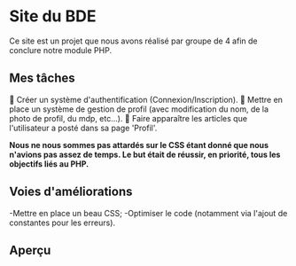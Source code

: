 # Site du BDE

Ce site est un projet que nous avons réalisé par groupe de 4 afin de conclure notre module PHP.

## Mes tâches 

🥇 Créer un système d'authentification (Connexion/Inscription).
🥈 Mettre en place un système de gestion de profil (avec modification du nom, de la photo de profil, du mdp, etc...).
🥉 Faire apparaître les articles que l'utilisateur a posté dans sa page 'Profil'.

**Nous ne nous sommes pas attardés sur le CSS étant donné que nous n'avions pas assez de temps. Le but était de réussir, en priorité, tous les objectifs liés au PHP.**

## Voies d'améliorations 

-Mettre en place un beau CSS;
-Optimiser le code (notamment via l'ajout de constantes pour les erreurs).

## Aperçu 
